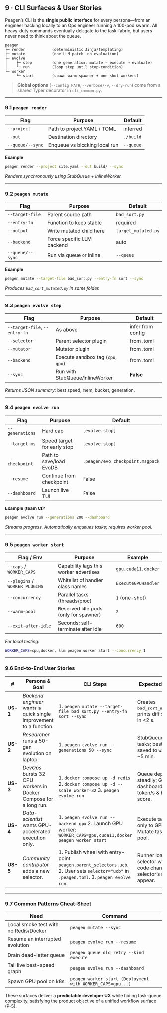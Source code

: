 ## 9 · CLI Surfaces & User Stories

Peagen’s CLI is the **single public interface** for every persona—from an
engineer hacking locally to an Ops engineer running a 100-pod swarm.
All heavy-duty commands eventually delegate to the task-fabric, but users
never need to think about the queue.

```
peagen
├─ render            (deterministic Jinja/templating)
├─ mutate            (one LLM patch, no evaluation)
├─ evolve
│    ├─ step         (one generation: mutate → execute → evaluate)
│    └─ run          (loop step until stop-condition)
└─ worker
     └─ start        (spawn warm-spawner + one-shot workers)
```

> **Global options** (`--config PATH`, `--verbose/-v`, `--dry-run`) come from a
> shared Typer decorator in `cli_common.py`.

---

### 9.1 `peagen render`

| Flag             | Purpose                       | Default   |
| ---------------- | ----------------------------- | --------- |
| `--project`      | Path to project YAML / TOML   | inferred  |
| `--out`          | Destination directory         | `./build` |
| `--queue/--sync` | Enqueue vs blocking local run | `--queue` |

**Example**

```bash
peagen render --project site.yaml --out build/ --sync
```

*Renders synchronously using StubQueue + InlineWorker.*

---

### 9.2 `peagen mutate`

| Flag             | Purpose                    | Default             |
| ---------------- | -------------------------- | ------------------- |
| `--target-file`  | Parent source path         | `bad_sort.py`       |
| `--entry-fn`     | Function to keep stable    | required            |
| `--output`       | Write mutated child here   | `target_mutated.py` |
| `--backend`      | Force specific LLM backend | auto                |
| `--queue/--sync` | Run via queue or inline    | `--queue`           |

**Example**

```bash
peagen mutate --target-file bad_sort.py --entry-fn sort --sync
```

*Produces `bad_sort_mutated.py` in same folder.*

---

### 9.3 `peagen evolve step`

| Flag                          | Purpose                            | Default           |
| ----------------------------- | ---------------------------------- | ----------------- |
| `--target-file`, `--entry-fn` | As above                           | infer from config |
| `--selector`                  | Parent selector plugin             | from .toml        |
| `--mutator`                   | Mutator plugin                     | from .toml        |
| `--backend`                   | Execute sandbox tag (`cpu`, `gpu`) | from .toml        |
| `--sync`                      | Run with StubQueue/InlineWorker    | **False**         |

*Returns JSON summary:* best speed, mem, bucket, generation.

---

### 9.4 `peagen evolve run`

| Flag            | Purpose                     | Default                          |
| --------------- | --------------------------- | -------------------------------- |
| `--generations` | Hard cap                    | `[evolve.stop]`                  |
| `--target-ms`   | Speed target for early stop | `[evolve.stop]`                  |
| `--checkpoint`  | Path to save/load EvoDB     | `.peagen/evo_checkpoint.msgpack` |
| `--resume`      | Continue from checkpoint    | False                            |
| `--dashboard`   | Launch live TUI             | False                            |

**Example (team CI):**

```bash
peagen evolve run --generations 200 --dashboard
```

*Streams progress. Automatically enqueues tasks; requires worker pool.*

---

### 9.5 `peagen worker start`

| Flag / Env                     | Purpose                                | Example             |
| ------------------------------ | -------------------------------------- | ------------------- |
| `--caps` / `WORKER_CAPS`       | Capability tags this worker advertises | `gpu,cuda11,docker` |
| `--plugins` / `WORKER_PLUGINS` | Whitelist of handler class names       | `ExecuteGPUHandler` |
| `--concurrency`                | Parallel tasks (threads/proc)          | `1` (one-shot)      |
| `--warm-pool`                  | Reserved idle pods (only for spawner)  | `2`                 |
| `--exit-after-idle`            | Seconds; self-terminate after idle     | `600`               |

*For local testing:*

```bash
WORKER_CAPS=cpu,docker, llm peagen worker start --concurrency 1
```

---

### 9.6 End-to-End User Stories

| #        | Persona & Goal                                                     | CLI Steps                                                                                                                                 | Expected Outcome                                                          |
| -------- | ------------------------------------------------------------------ | ----------------------------------------------------------------------------------------------------------------------------------------- | ------------------------------------------------------------------------- |
| **US-1** | *Backend engineer* wants a quick single improvement to a function. | 1. `peagen mutate --target-file bad_sort.py --entry-fn sort --sync`                                                                       | Creates `bad_sort_mutated.py`; prints diff summary in <2 s.               |
| **US-2** | *Researcher* runs a 50-gen evolution on laptop.                    | 1. `peagen evolve run --generations 50 --sync`                                                                                            | StubQueue handles tasks; best variant saved to `winner.py` in \~5 min.    |
| **US-3** | *DevOps* bursts 32 CPU workers in Docker Compose for a long run.   | 1. `docker compose up -d redis`  2. `docker compose up -d --scale worker=32` 3. `peagen evolve run`                                       | Queue depth falls steadily; Grafana dashboard shows token/s & best-score. |
| **US-4** | *Data-scientist* wants GPU-accelerated execution only.             | 1. `peagen evolve run --backend gpu` 2. Launch GPU worker: `WORKER_CAPS=gpu,cuda11,docker peagen worker start`                            | Execute tasks routed only to GPU worker; Mutate tasks to CPU pool.        |
| **US-5** | *Community contributor* adds a new selector.                       | 1. Publish wheel with entry-point `peagen.parent_selectors.ucb`. 2. User sets `selector="ucb"` in `.peagen.toml`. 3. `peagen evolve run`. | Runner loads new selector without code change; selector’s metrics appear. |

---

### 9.7 Common Patterns Cheat-Sheet

| Need                                  | Command                                                    |
| ------------------------------------- | ---------------------------------------------------------- |
| Local smoke test with no Redis/Docker | `peagen mutate --sync`                                     |
| Resume an interrupted evolution       | `peagen evolve run --resume`                               |
| Drain dead-letter queue               | `peagen queue dlq retry --kind execute`                    |
| Tail live best-speed graph            | `peagen evolve run --dashboard`                            |
| Spawn GPU pool on k8s                 | `peagen worker start (Deployment with WORKER_CAPS=gpu...)` |

These surfaces deliver a **predictable developer UX** while hiding
task-queue complexity, satisfying the product objective of a unified workflow
surface (P-5).
